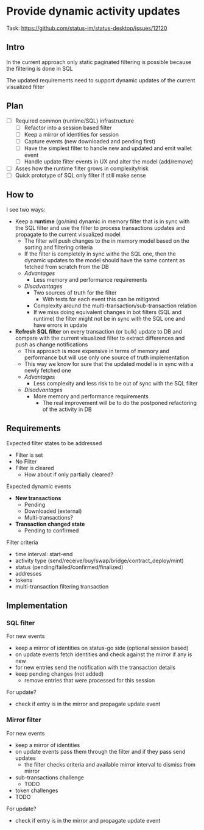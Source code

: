 # Provide dynamic activity updates

Task: https://github.com/status-im/status-desktop/issues/12120

## Intro

In the current approach only static paginated filtering is possible because the filtering is done in SQL

The updated requirements need to support dynamic updates of the current visualized filter

## Plan

- [ ] Required common (runtime/SQL) infrastructure
  - [ ] Refactor into a session based filter
  - [ ] Keep a mirror of identities for session
  - [ ] Capture events (new downloaded and pending first)
  - [ ] Have the simplest filter to handle new and updated and emit wallet event
  - [ ] Handle update filter events in UX and alter the model (add/remove)
- [ ] Asses how the runtime filter grows in complexity/risk
- [ ] Quick prototype of SQL only filter if still make sense

## How to

I see two ways:

- Keep a **runtime** (go/nim) dynamic in memory filter that is in sync with the SQL filter and use the filter to process transactions updates and propagate to the current visualized model
  - The filter will push changes to the in memory model based on the sorting and filtering criteria
  - If the filter is completely in sync withe the SQL one, then the dynamic updates to the model should have the same content as fetched from scratch from the DB
  - *Advantages*
    - Less memory and performance requirements
  - *Disadvantages*
    - Two sources of truth for the filter
      - With tests for each event this can be mitigated
    - Complexity around the multi-transaction/sub-transaction relation
    - If we miss doing equivalent changes in bot filters (SQL and runtime) the filter might not be in sync with the SQL one and have errors in update
- **Refresh SQL filter** on every transaction (or bulk) update to DB and compare with the current visualized filter to extract differences and push as change notifications
  - This approach is more expensive in terms of memory and performance but will use only one source of truth implementation
  - This way we know for sure that the updated model is in sync with a newly fetched one
  - *Advantages*
    - Less complexity and less risk to be out of sync with the SQL filter
  - *Disadvantages*
    - More memory and performance requirements
      - The real improvement will be to do the postponed refactoring of the activity in DB

## Requirements

Expected filter states to be addressed

- Filter is set
- No Filter
- Filter is cleared
  - How about if only partially cleared?

Expected dynamic events

- **New transactions**
  - Pending
  - Downloaded (external)
  - Multi-transactions?
- **Transaction changed state**
  - Pending to confirmed

Filter criteria

- time interval: start-end
- activity type (send/receive/buy/swap/bridge/contract_deploy/mint)
- status (pending/failed/confirmed/finalized)
- addresses
- tokens
- multi-transaction filtering transaction

## Implementation

### SQL filter

For new events

- keep a mirror of identities on status-go side (optional session based)
- on update events fetch identities and check against the mirror if any is new
- for new entries send the notification with the transaction details
- keep pending changes (not added)
  - remove entries that were processed for this session

For update?

- check if entry is in the mirror and propagate update event

### Mirror filter

For new events

- keep a mirror of identities
- on update events pass them through the filter and if they pass send updates
  - the filter checks criteria and available mirror interval to dismiss from mirror
- sub-transactions challenge
  - TODO
- token challenges
 - TODO

For update?

- check if entry is in the mirror and propagate update event
